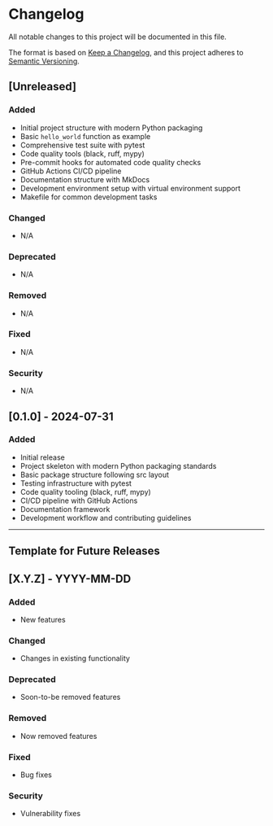 # Changelog

All notable changes to this project will be documented in this file.

The format is based on [Keep a Changelog](https://keepachangelog.com/en/1.0.0/),
and this project adheres to [Semantic Versioning](https://semver.org/spec/v2.0.0.html).

## [Unreleased]

### Added
- Initial project structure with modern Python packaging
- Basic `hello_world` function as example
- Comprehensive test suite with pytest
- Code quality tools (black, ruff, mypy)
- Pre-commit hooks for automated code quality checks
- GitHub Actions CI/CD pipeline
- Documentation structure with MkDocs
- Development environment setup with virtual environment support
- Makefile for common development tasks

### Changed
- N/A

### Deprecated
- N/A

### Removed
- N/A

### Fixed
- N/A

### Security
- N/A

## [0.1.0] - 2024-07-31

### Added
- Initial release
- Project skeleton with modern Python packaging standards
- Basic package structure following src layout
- Testing infrastructure with pytest
- Code quality tooling (black, ruff, mypy)
- CI/CD pipeline with GitHub Actions
- Documentation framework
- Development workflow and contributing guidelines

---

## Template for Future Releases

## [X.Y.Z] - YYYY-MM-DD

### Added
- New features

### Changed
- Changes in existing functionality

### Deprecated
- Soon-to-be removed features

### Removed
- Now removed features

### Fixed
- Bug fixes

### Security
- Vulnerability fixes

